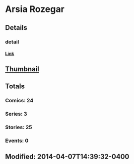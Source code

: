 # Arsia  Rozegar 
## Details
### detail
#### [Link](http://marvel.com/comics/creators/4388/arsia_rozegar?utm_campaign=apiRef&utm_source=225578a89fc76f3d20fbffda5d17a88d)
## [Thumbnail](http://i.annihil.us/u/prod/marvel/i/mg/b/40/image_not_available.jpg)
## Totals
### Comics: 24
### Series: 3
### Stories: 25
### Events: 0
## Modified: 2014-04-07T14:39:32-0400